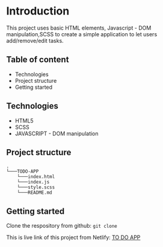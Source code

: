 # Introduction
This project uses basic HTML elements, Javascript - DOM manipulation,SCSS to create a simple application to let users add/remove/edit tasks.

## Table of content
- Technologies
- Project structure
- Getting started

## Technologies 
- HTML5
- SCSS
- JAVASCRIPT - DOM manipulation

## Project structure
```
.
└───TODO-APP
    └───index.html
    └───index.js
    └───style.scss
    └───README.md
```
## Getting started
Clone the respository from github: ```git clone```

This is live link of this project from Netlify: [TO DO APP](https://qntodoapp.netlify.app/)

